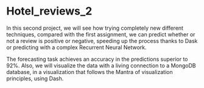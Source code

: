 # Hotel_reviews_2

In this second project, we will see how trying completely new different techniques, 
compared with the first assignment, we can predict whether or not a review is positive 
or negative, speeding up the process thanks to Dask or predicting with a complex 
Recurrent Neural Network.

The forecasting task achieves an accuracy in the predictions superior to 92%. 
Also, we will visualize the data with a living connection to a MongoDB database, in a 
visualization that follows the Mantra of visualization principles, using Dash.
